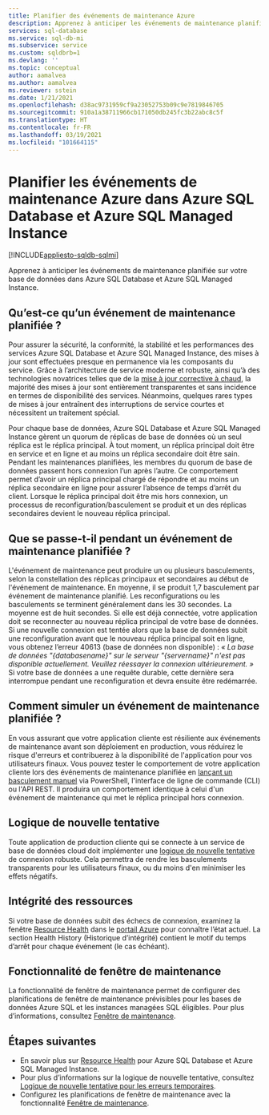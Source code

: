 ```yaml
---
title: Planifier des événements de maintenance Azure
description: Apprenez à anticiper les événements de maintenance planifiée dans Azure SQL Database et Azure SQL Managed Instance.
services: sql-database
ms.service: sql-db-mi
ms.subservice: service
ms.custom: sqldbrb=1
ms.devlang: ''
ms.topic: conceptual
author: aamalvea
ms.author: aamalvea
ms.reviewer: sstein
ms.date: 1/21/2021
ms.openlocfilehash: d38ac9731959cf9a23052753b09c9e7819846705
ms.sourcegitcommit: 910a1a38711966cb171050db245fc3b22abc8c5f
ms.translationtype: HT
ms.contentlocale: fr-FR
ms.lasthandoff: 03/19/2021
ms.locfileid: "101664115"
---
```

# <a name="plan-for-azure-maintenance-events-in-azure-sql-database-and-azure-sql-managed-instance"></a>Planifier les événements de maintenance Azure dans Azure SQL Database et Azure SQL Managed Instance
[!INCLUDE[appliesto-sqldb-sqlmi](../includes/appliesto-sqldb-sqlmi.md)]

Apprenez à anticiper les événements de maintenance planifiée sur votre base de données dans Azure SQL Database et Azure SQL Managed Instance.

## <a name="what-is-a-planned-maintenance-event"></a>Qu’est-ce qu’un événement de maintenance planifiée ?

Pour assurer la sécurité, la conformité, la stabilité et les performances des services Azure SQL Database et Azure SQL Managed Instance, des mises à jour sont effectuées presque en permanence via les composants du service. Grâce à l’architecture de service moderne et robuste, ainsi qu’à des technologies novatrices telles que de la [mise à jour corrective à chaud](https://aka.ms/azuresqlhotpatching), la majorité des mises à jour sont entièrement transparentes et sans incidence en termes de disponibilité des services. Néanmoins, quelques rares types de mises à jour entraînent des interruptions de service courtes et nécessitent un traitement spécial. 

Pour chaque base de données, Azure SQL Database et Azure SQL Managed Instance gèrent un quorum de réplicas de base de données où un seul réplica est le réplica principal. À tout moment, un réplica principal doit être en service et en ligne et au moins un réplica secondaire doit être sain. Pendant les maintenances planifiées, les membres du quorum de base de données passent hors connexion l’un après l’autre. Ce comportement permet d’avoir un réplica principal chargé de répondre et au moins un réplica secondaire en ligne pour assurer l’absence de temps d’arrêt du client. Lorsque le réplica principal doit être mis hors connexion, un processus de reconfiguration/basculement se produit et un des réplicas secondaires devient le nouveau réplica principal.  

## <a name="what-to-expect-during-a-planned-maintenance-event"></a>Que se passe-t-il pendant un événement de maintenance planifiée ?

L'événement de maintenance peut produire un ou plusieurs basculements, selon la constellation des réplicas principaux et secondaires au début de l'événement de maintenance. En moyenne, il se produit 1,7 basculement par événement de maintenance planifié. Les reconfigurations ou les basculements se terminent généralement dans les 30 secondes. La moyenne est de huit secondes. Si elle est déjà connectée, votre application doit se reconnecter au nouveau réplica principal de votre base de données. Si une nouvelle connexion est tentée alors que la base de données subit une reconfiguration avant que le nouveau réplica principal soit en ligne, vous obtenez l’erreur 40613 (base de données non disponible) : *« La base de données "{databasename}" sur le serveur "{servername}" n'est pas disponible actuellement. Veuillez réessayer la connexion ultérieurement. »* Si votre base de données a une requête durable, cette dernière sera interrompue pendant une reconfiguration et devra ensuite être redémarrée.

## <a name="how-to-simulate-a-planned-maintenance-event"></a>Comment simuler un événement de maintenance planifiée ?

En vous assurant que votre application cliente est résiliente aux événements de maintenance avant son déploiement en production, vous réduirez le risque d'erreurs et contribuerez à la disponibilité de l'application pour vos utilisateurs finaux. Vous pouvez tester le comportement de votre application cliente lors des événements de maintenance planifiée en [lançant un basculement manuel](https://aka.ms/mifailover-techblog) via PowerShell, l'interface de ligne de commande (CLI) ou l'API REST. Il produira un comportement identique à celui d'un événement de maintenance qui met le réplica principal hors connexion.

## <a name="retry-logic"></a>Logique de nouvelle tentative

Toute application de production cliente qui se connecte à un service de base de données cloud doit implémenter une [logique de nouvelle tentative](troubleshoot-common-connectivity-issues.md#retry-logic-for-transient-errors) de connexion robuste. Cela permettra de rendre les basculements transparents pour les utilisateurs finaux, ou du moins d'en minimiser les effets négatifs.

## <a name="resource-health"></a>Intégrité des ressources

Si votre base de données subit des échecs de connexion, examinez la fenêtre [Resource Health](../../service-health/resource-health-overview.md#get-started) dans le [portail Azure](https://portal.azure.com) pour connaître l’état actuel. La section Health History (Historique d’intégrité) contient le motif du temps d’arrêt pour chaque événement (le cas échéant).

## <a name="maintenance-window-feature"></a>Fonctionnalité de fenêtre de maintenance

La fonctionnalité de fenêtre de maintenance permet de configurer des planifications de fenêtre de maintenance prévisibles pour les bases de données Azure SQL et les instances managées SQL éligibles. Pour plus d’informations, consultez [Fenêtre de maintenance](maintenance-window.md).

## <a name="next-steps"></a>Étapes suivantes

- En savoir plus sur [Resource Health](resource-health-to-troubleshoot-connectivity.md) pour Azure SQL Database et Azure SQL Managed Instance.
- Pour plus d’informations sur la logique de nouvelle tentative, consultez [Logique de nouvelle tentative pour les erreurs temporaires](troubleshoot-common-connectivity-issues.md#retry-logic-for-transient-errors).
- Configurez les planifications de fenêtre de maintenance avec la fonctionnalité [Fenêtre de maintenance](maintenance-window.md).
